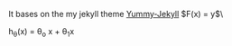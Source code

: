 <script type="text/javascript" src="http://cdn.mathjax.org/mathjax/latest/MathJax.js?config=default"></script>

It bases on the my jekyll theme [Yummy-Jekyll](https://github.com/DONGChuan/Yummy-Jekyll)
\$F(x) = y$\

h<sub>&theta;</sub>(x) = &theta;<sub>o</sub> x + &theta;<sub>1</sub>x
